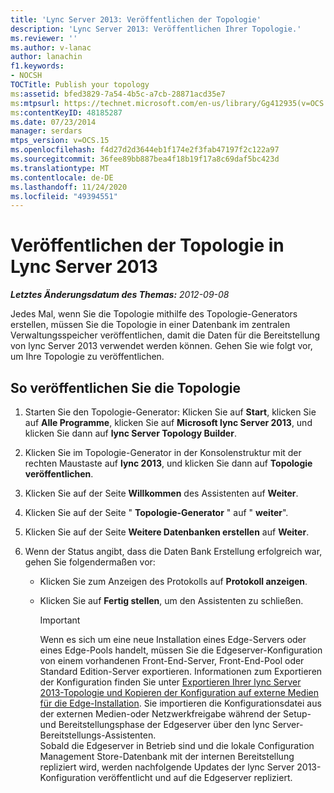 ```yaml
---
title: 'Lync Server 2013: Veröffentlichen der Topologie'
description: 'Lync Server 2013: Veröffentlichen Ihrer Topologie.'
ms.reviewer: ''
ms.author: v-lanac
author: lanachin
f1.keywords:
- NOCSH
TOCTitle: Publish your topology
ms:assetid: bfed3829-7a54-4b5c-a7cb-28871acd35e7
ms:mtpsurl: https://technet.microsoft.com/en-us/library/Gg412935(v=OCS.15)
ms:contentKeyID: 48185287
ms.date: 07/23/2014
manager: serdars
mtps_version: v=OCS.15
ms.openlocfilehash: f4d27d2d3644eb1f174e2f3fab47197f2c122a97
ms.sourcegitcommit: 36fee89bb887bea4f18b19f17a8c69daf5bc423d
ms.translationtype: MT
ms.contentlocale: de-DE
ms.lasthandoff: 11/24/2020
ms.locfileid: "49394551"
---
```

# <a name="publish-your-topology-in-lync-server-2013"></a>Veröffentlichen der Topologie in Lync Server 2013

<div data-xmlns="http://www.w3.org/1999/xhtml">

<div class="topic" data-xmlns="http://www.w3.org/1999/xhtml" data-msxsl="urn:schemas-microsoft-com:xslt" data-cs="https://msdn.microsoft.com/">

<div data-asp="https://msdn2.microsoft.com/asp">



</div>

<div id="mainSection">

<div id="mainBody">

<span> </span>

_**Letztes Änderungsdatum des Themas:** 2012-09-08_

Jedes Mal, wenn Sie die Topologie mithilfe des Topologie-Generators erstellen, müssen Sie die Topologie in einer Datenbank im zentralen Verwaltungsspeicher veröffentlichen, damit die Daten für die Bereitstellung von lync Server 2013 verwendet werden können. Gehen Sie wie folgt vor, um Ihre Topologie zu veröffentlichen.

<div>

## <a name="to-publish-the-topology"></a>So veröffentlichen Sie die Topologie

1.  Starten Sie den Topologie-Generator: Klicken Sie auf **Start**, klicken Sie auf **Alle Programme**, klicken Sie auf **Microsoft lync Server 2013**, und klicken Sie dann auf **lync Server Topology Builder**.

2.  Klicken Sie im Topologie-Generator in der Konsolenstruktur mit der rechten Maustaste auf **lync 2013**, und klicken Sie dann auf **Topologie veröffentlichen**.

3.  Klicken Sie auf der Seite **Willkommen** des Assistenten auf **Weiter**.

4.  Klicken Sie auf der Seite " **Topologie-Generator** " auf " **weiter**".

5.  Klicken Sie auf der Seite **Weitere Datenbanken erstellen** auf **Weiter**.

6.  Wenn der Status angibt, dass die Daten Bank Erstellung erfolgreich war, gehen Sie folgendermaßen vor:
    
      - Klicken Sie zum Anzeigen des Protokolls auf **Protokoll anzeigen**.
    
      - Klicken Sie auf **Fertig stellen**, um den Assistenten zu schließen.
        
        <div>
        

        > [!IMPORTANT]  
        > Wenn es sich um eine neue Installation eines Edge-Servers oder eines Edge-Pools handelt, müssen Sie die Edgeserver-Konfiguration von einem vorhandenen Front-End-Server, Front-End-Pool oder Standard Edition-Server exportieren. Informationen zum Exportieren der Konfiguration finden Sie unter <A href="lync-server-2013-export-your-topology-and-copy-it-to-external-media-for-edge-installation.md">Exportieren Ihrer lync Server 2013-Topologie und Kopieren der Konfiguration auf externe Medien für die Edge-Installation</A>. Sie importieren die Konfigurationsdatei aus der externen Medien-oder Netzwerkfreigabe während der Setup-und Bereitstellungsphase der Edgeserver über den lync Server-Bereitstellungs-Assistenten.<BR>Sobald die Edgeserver in Betrieb sind und die lokale Configuration Management Store-Datenbank mit der internen Bereitstellung repliziert wird, werden nachfolgende Updates der lync Server 2013-Konfiguration veröffentlicht und auf die Edgeserver repliziert.

        
        </div>

</div>

</div>

<span> </span>

</div>

</div>

</div>

